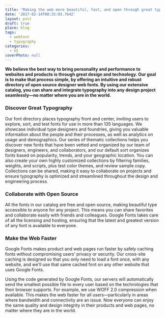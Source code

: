 ```yaml
---
title: 'Making the web more beautiful, fast, and open through great typography'
date: '2017-02-14T08:35:03.764Z'
layout: post
draft: true
place: blog
tags:
  - webFont
  - typography
categories:
  - UI
coverPhoto: null
---
```

**We believe the best way to bring personality and performance to websites and products is through great design and technology. Our goal is to make that process simple, by offering an intuitive and robust directory of open source designer web fonts. By using our extensive catalog, you can share and integrate typography into any design project seamlessly—no matter where you are in the world.**

### Discover Great Typography
Our font directory places typography front and center, inviting users to explore, sort, and test fonts for use in more than 135 languages. We showcase individual type designers and foundries, giving you valuable information about the people and their processes, as well as analytics on usage and demographics. Our series of thematic collections helps you discover new fonts that have been vetted and organized by our team of designers, engineers, and collaborators, and our default sort organizes fonts based on popularity, trends, and your geographic location. You can also create your own highly customized collections by filtering families, weights, and scripts, plus test color themes, and review sample copy. Collections can be shared, making it easy to collaborate on projects and ensure typography is optimized and streamlined throughout the design and engineering process.

### Collaborate with Open Source
All the fonts in our catalog are free and open source, making beautiful type accessible to anyone for any project. This means you can share favorites and collaborate easily with friends and colleagues. Google Fonts takes care of all the licensing and hosting, ensuring that the latest and greatest version of any font is available to everyone.

### Make the Web Faster
Google Fonts makes product and web pages run faster by safely caching fonts without compromising users’ privacy or security. Our cross-site caching is designed so that you only need to load a font once, with any website, and we'll use that same cached font on any other website that uses Google Fonts.

Using the code generated by Google Fonts, our servers will automatically send the smallest possible file to every user based on the technologies that their browser supports. For example, we use WOFF 2.0 compression when available. This makes the web faster for all users—particularly in areas where bandwidth and connectivity are an issue. Now everyone can enjoy the same quality and design integrity in their products and web pages, no matter where they are in the world.
